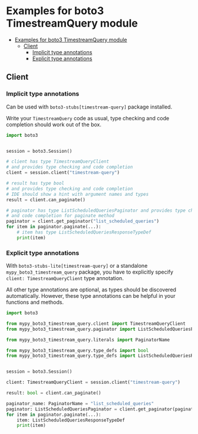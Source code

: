 <a id="examples-for-boto3-timestreamquery-module"></a>

# Examples for boto3 TimestreamQuery module

- [Examples for boto3 TimestreamQuery module](#examples-for-boto3-timestreamquery-module)
  - [Client](#client)
    - [Implicit type annotations](#implicit-type-annotations)
    - [Explicit type annotations](#explicit-type-annotations)

<a id="client"></a>

## Client

<a id="implicit-type-annotations"></a>

### Implicit type annotations

Can be used with `boto3-stubs[timestream-query]` package installed.

Write your `TimestreamQuery` code as usual, type checking and code completion
should work out of the box.

```python
import boto3


session = boto3.Session()

# client has type TimestreamQueryClient
# and provides type checking and code completion
client = session.client("timestream-query")

# result has type bool
# and provides type checking and code completion
# IDE should show a hint with argument names and types
result = client.can_paginate()

# paginator has type ListScheduledQueriesPaginator and provides type checking
# and code completion for paginate method
paginator = client.get_paginator("list_scheduled_queries")
for item in paginator.paginate(...):
    # item has type ListScheduledQueriesResponseTypeDef
    print(item)
```

<a id="explicit-type-annotations"></a>

### Explicit type annotations

With `boto3-stubs-lite[timestream-query]` or a standalone
`mypy_boto3_timestream_query` package, you have to explicitly specify
`client: TimestreamQueryClient` type annotation.

All other type annotations are optional, as types should be discovered
automatically. However, these type annotations can be helpful in your functions
and methods.

```python
import boto3

from mypy_boto3_timestream_query.client import TimestreamQueryClient
from mypy_boto3_timestream_query.paginator import ListScheduledQueriesPaginator

from mypy_boto3_timestream_query.literals import PaginatorName

from mypy_boto3_timestream_query.type_defs import bool
from mypy_boto3_timestream_query.type_defs import ListScheduledQueriesResponseTypeDef


session = boto3.Session()

client: TimestreamQueryClient = session.client("timestream-query")

result: bool = client.can_paginate()

paginator_name: PaginatorName = "list_scheduled_queries"
paginator: ListScheduledQueriesPaginator = client.get_paginator(paginator_name)
for item in paginator.paginate(...):
    item: ListScheduledQueriesResponseTypeDef
    print(item)
```
